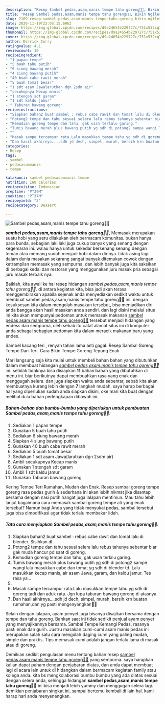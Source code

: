 ```yaml
---
description: "Resep Sambel pedas,asam,manis tempe tahu goreng🤭😁, Bikin Ngiler"
title: "Resep Sambel pedas,asam,manis tempe tahu goreng🤭😁, Bikin Ngiler"
slug: 2109-resep-sambel-pedas-asam-manis-tempe-tahu-goreng-bikin-ngiler
date: 2020-11-19T22:08:15.696Z
image: https://img-global.cpcdn.com/recipes/d9a24654b229727c/751x532cq70/sambel-pedasasammanis-tempe-tahu-goreng🤭😁-foto-resep-utama.jpg
thumbnail: https://img-global.cpcdn.com/recipes/d9a24654b229727c/751x532cq70/sambel-pedasasammanis-tempe-tahu-goreng🤭😁-foto-resep-utama.jpg
cover: https://img-global.cpcdn.com/recipes/d9a24654b229727c/751x532cq70/sambel-pedasasammanis-tempe-tahu-goreng🤭😁-foto-resep-utama.jpg
author: Derrick Curry
ratingvalue: 4.1
reviewcount: 10
recipeingredient:
- "1 papan tempe"
- "5 buah tahu putih"
- "6 siung bawang merah"
- "4 siung bawang putih"
- "40 buah cabe rawit merah"
- "5 buah tomat besar"
- "1 sdt asam Jawalarutkan dgn 2sdm air"
- "secukupnya Kecap manis"
- "1 stengah sdt garam"
- "1 sdt kaldu jamur"
- " Taburan bawang goreng"
recipeinstructions:
- "Siapkan bahan2 buat sambel : rebus cabe rawit dan tomat lalu di blender. Sisihkan dl."
- "Potong2 tempe dan tahu sesuai selera lalu rebus tahunya sebentar biar gak muda hancur pd saat di goreng."
- "Kemudian goreng tempe dan tahu, gak usah terlalu garing."
- "Tumis bawang merah plus bawang putih yg sdh di potong2 sampe wangi lalu masukkan cabe dan tomat yg sdh di blender td. Lalu masukkan kecap manis, air asam Jawa, garam, dan kaldu jamur. Tes rasa ya..."
- ""
- "Masak sampe tercampur rata.Lalu masukkan tempe tahu yg sdh di goreng tadi dan aduk rata. Jgn lupa taburan bawang goreng di atasnya."
- "Dan hasil akhirnya....sdh jd dech, simpel, murah, bersih krn buatan rumahan,dan yg pasti mengenyangkan🤗😁"
categories:
- Resep
tags:
- sambel
- pedasasammanis
- tempe

katakunci: sambel pedasasammanis tempe 
nutrition: 160 calories
recipecuisine: Indonesian
preptime: "PT39M"
cooktime: "PT37M"
recipeyield: "3"
recipecategory: Dessert

---
```



![Sambel pedas,asam,manis tempe tahu goreng🤭😁](https://img-global.cpcdn.com/recipes/d9a24654b229727c/751x532cq70/sambel-pedasasammanis-tempe-tahu-goreng🤭😁-foto-resep-utama.jpg)

<b><i>sambel pedas,asam,manis tempe tahu goreng🤭😁</i></b>, Memasak merupakan suatu hobi yang seru dilakukan oleh bermacam komunitas. bukan hanya para bunda, sebagian laki laki juga cukup banyak yang senang dengan kegemaran ini. walau hanya untuk sekedar bersenang senang dengan teman atau memang sudah menjadi hobi dalam dirinya. tidak asing lagi dalam dunia masakan sekarang sangat banyak ditemukan cowok dengan ketrampilan memasak yang sempurna, dan lebih banyak juga kita saksikan di berbagai kedai dan restoran yang menggunakan juru masak pria sebagai juru masak terbaik nya.

Baiklah, kita awali ke hal resep hidangan <i>sambel pedas,asam,manis tempe tahu goreng🤭😁</i>. di antara kegiatan kita, bisa jadi akan terasa menggembirakan apabila sejenak anda menyediakan sedikit waktu untuk membuat sambel pedas,asam,manis tempe tahu goreng🤭😁 ini. dengan kesuksesan kita dalam mengolah masakan tersebut, bisa menjadikan diri anda bangga akan hasil masakan anda sendiri. dan lagi disini melalui situs ini kita akan mempunyai pedoman untuk memasak makanan <u>sambel pedas,asam,manis tempe tahu goreng🤭😁</u> tersebut menjadi hidangan yang endess dan sempurna, oleh sebab itu catat alamat situs ini di komputer anda sebagai sebagian pedoman kita dalam meracik makanan baru yang endes.

Sambel kacang teri , renyah tahan lama anti gagal. Resep Sambal Goreng Tempe Dan Teri. Cara Bikin Tempe Goreng Tepung Enak


Mari langsung saja kita mulai untuk membeli bahan bahan yang dibutuhkan dalam membuat hidangan <u><i>sambel pedas,asam,manis tempe tahu goreng🤭😁</i></u> ini. setidak tidaknya bisa disiapkan <b>11</b> bahan bahan yang dibutuhkan di menu ini. biar berikutnya dapat membuahkan rasa yang enak dan menggugah selera. dan juga siapkan waktu anda sebentar, sebab kita akan membuatnya kurang lebih dengan <b>7</b> langkah mudah. saya harap berbagai hal yang diperlukan sudah anda siapkan disini, oke mari kita buat dengan melihat dulu bahan perlengkapan dibawah ini.

<!--inarticleads1-->

##### Bahan-bahan dan bumbu-bumbu yang diperlukan untuk pembuatan Sambel pedas,asam,manis tempe tahu goreng🤭😁:

1. Sediakan 1 papan tempe
1. Gunakan 5 buah tahu putih
1. Sediakan 6 siung bawang merah
1. Siapkan 4 siung bawang putih
1. Gunakan 40 buah cabe rawit merah
1. Sediakan 5 buah tomat besar
1. Sediakan 1 sdt asam Jawa(larutkan dgn 2sdm air)
1. Ambil secukupnya Kecap manis
1. Gunakan 1 stengah sdt garam
1. Ambil 1 sdt kaldu jamur
1. Gunakan  Taburan bawang goreng


Kering Tempe Teri Rumahan, Mudah dan Enak. Resep sambal goreng tempe goreng rasa pedas gurih &amp; sederhana ini akan lebih nikmat jika disantap bersama dengan nasi putih hangat juga lalapan mentimun. Mau tahu lebih lanjut bagaimana cara memasak sambal goreng tempe ati yang enak tersebut? Namun bagi Anda yang tidak menyukai pedas, sambal tersebut juga bisa dimodifikasi agar tidak terlalu membakar lidah. 

<!--inarticleads2-->

##### Tata cara menyiapkan Sambel pedas,asam,manis tempe tahu goreng🤭😁:

1. Siapkan bahan2 buat sambel : rebus cabe rawit dan tomat lalu di blender. Sisihkan dl.
1. Potong2 tempe dan tahu sesuai selera lalu rebus tahunya sebentar biar gak muda hancur pd saat di goreng.
1. Kemudian goreng tempe dan tahu, gak usah terlalu garing.
1. Tumis bawang merah plus bawang putih yg sdh di potong2 sampe wangi lalu masukkan cabe dan tomat yg sdh di blender td. Lalu masukkan kecap manis, air asam Jawa, garam, dan kaldu jamur. Tes rasa ya...
1. 
1. Masak sampe tercampur rata.Lalu masukkan tempe tahu yg sdh di goreng tadi dan aduk rata. Jgn lupa taburan bawang goreng di atasnya.
1. Dan hasil akhirnya....sdh jd dech, simpel, murah, bersih krn buatan rumahan,dan yg pasti mengenyangkan🤗😁


Selain dengan lalapan, ayam penyet juga bisanya disajikan bersama dengan tempe dan tahu goreng. Bahkan saat ini tidak sedikit penjual ayam penyet yang menyajikannya bersama. Sambal Tempe Kemangi Pedas, rasanya pasti enak dan gurih. Justru masakan cumi-cumi asam manis pedas ini merupakan salah satu cara mengolah daging cumi yang paling mudah, simple dan praktis. Tips memasak cumi adalah jangan terlalu lama di masak atau di goreng. 

Demikian sedikit pengulasan menu tentang bahan resep <u>sambel pedas,asam,manis tempe tahu goreng🤭😁</u> yang sempurna. saya harapkan kalian dapat paham dengan penjabaran diatas, dan anda dapat membuat lagi di acara lain untuk di hidangkan dalam bermacam kegiatan family atau kolega anda. kita bs mengkolaborasi bumbu bumbu yang ada diatas sesuai dengan selera anda, sehingga hidangan <b>sambel pedas,asam,manis tempe tahu goreng🤭😁</b> ini bisa menjadi lebih yummy dan menggugah selera lagi. demikian penjabaran singkat ini, sampai bertemu kembali di lain hal. kami harap hari anda menyenangkan.
